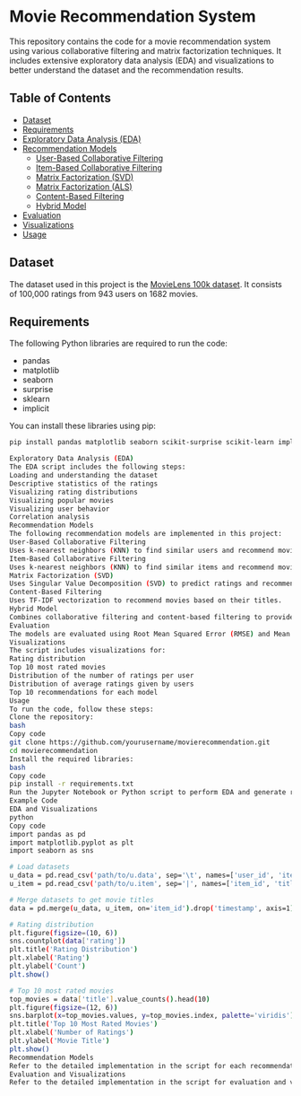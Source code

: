 # Movie Recommendation System

This repository contains the code for a movie recommendation system using various collaborative filtering and matrix factorization techniques. It includes extensive exploratory data analysis (EDA) and visualizations to better understand the dataset and the recommendation results.

## Table of Contents

- [Dataset](#dataset)
- [Requirements](#requirements)
- [Exploratory Data Analysis (EDA)](#exploratory-data-analysis-eda)
- [Recommendation Models](#recommendation-models)
  - [User-Based Collaborative Filtering](#user-based-collaborative-filtering)
  - [Item-Based Collaborative Filtering](#item-based-collaborative-filtering)
  - [Matrix Factorization (SVD)](#matrix-factorization-svd)
  - [Matrix Factorization (ALS)](#matrix-factorization-als)
  - [Content-Based Filtering](#content-based-filtering)
  - [Hybrid Model](#hybrid-model)
- [Evaluation](#evaluation)
- [Visualizations](#visualizations)
- [Usage](#usage)

## Dataset

The dataset used in this project is the [MovieLens 100k dataset](https://grouplens.org/datasets/movielens/100k/). It consists of 100,000 ratings from 943 users on 1682 movies.

## Requirements

The following Python libraries are required to run the code:

- pandas
- matplotlib
- seaborn
- surprise
- sklearn
- implicit

You can install these libraries using pip:

```bash
pip install pandas matplotlib seaborn scikit-surprise scikit-learn implicit

Exploratory Data Analysis (EDA)
The EDA script includes the following steps:
Loading and understanding the dataset
Descriptive statistics of the ratings
Visualizing rating distributions
Visualizing popular movies
Visualizing user behavior
Correlation analysis
Recommendation Models
The following recommendation models are implemented in this project:
User-Based Collaborative Filtering
Uses k-nearest neighbors (KNN) to find similar users and recommend movies based on their ratings.
Item-Based Collaborative Filtering
Uses k-nearest neighbors (KNN) to find similar items and recommend movies based on item similarity.
Matrix Factorization (SVD)
Uses Singular Value Decomposition (SVD) to predict ratings and recommend movies.
Content-Based Filtering
Uses TF-IDF vectorization to recommend movies based on their titles.
Hybrid Model
Combines collaborative filtering and content-based filtering to provide recommendations.
Evaluation
The models are evaluated using Root Mean Squared Error (RMSE) and Mean Absolute Error (MAE) metrics.
Visualizations
The script includes visualizations for:
Rating distribution
Top 10 most rated movies
Distribution of the number of ratings per user
Distribution of average ratings given by users
Top 10 recommendations for each model
Usage
To run the code, follow these steps:
Clone the repository:
bash
Copy code
git clone https://github.com/yourusername/movierecommendation.git
cd movierecommendation
Install the required libraries:
bash
Copy code
pip install -r requirements.txt
Run the Jupyter Notebook or Python script to perform EDA and generate recommendations.
Example Code
EDA and Visualizations
python
Copy code
import pandas as pd
import matplotlib.pyplot as plt
import seaborn as sns

# Load datasets
u_data = pd.read_csv('path/to/u.data', sep='\t', names=['user_id', 'item_id', 'rating', 'timestamp'])
u_item = pd.read_csv('path/to/u.item', sep='|', names=['item_id', 'title'], usecols=[0, 1], encoding='latin-1')

# Merge datasets to get movie titles
data = pd.merge(u_data, u_item, on='item_id').drop('timestamp', axis=1)

# Rating distribution
plt.figure(figsize=(10, 6))
sns.countplot(data['rating'])
plt.title('Rating Distribution')
plt.xlabel('Rating')
plt.ylabel('Count')
plt.show()

# Top 10 most rated movies
top_movies = data['title'].value_counts().head(10)
plt.figure(figsize=(12, 6))
sns.barplot(x=top_movies.values, y=top_movies.index, palette='viridis')
plt.title('Top 10 Most Rated Movies')
plt.xlabel('Number of Ratings')
plt.ylabel('Movie Title')
plt.show()
Recommendation Models
Refer to the detailed implementation in the script for each recommendation model.
Evaluation and Visualizations
Refer to the detailed implementation in the script for evaluation and visualizations.
